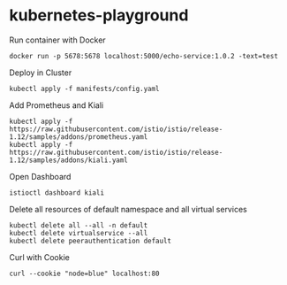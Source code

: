 # kubernetes-playground

Run container with Docker
    
    docker run -p 5678:5678 localhost:5000/echo-service:1.0.2 -text=test

Deploy in Cluster

    kubectl apply -f manifests/config.yaml

Add Prometheus and Kiali

    kubectl apply -f https://raw.githubusercontent.com/istio/istio/release-1.12/samples/addons/prometheus.yaml
    kubectl apply -f https://raw.githubusercontent.com/istio/istio/release-1.12/samples/addons/kiali.yaml

Open Dashboard

    istioctl dashboard kiali

Delete all resources of default namespace and all virtual services

    kubectl delete all --all -n default
    kubectl delete virtualservice --all
    kubectl delete peerauthentication default

Curl with Cookie

    curl --cookie "node=blue" localhost:80